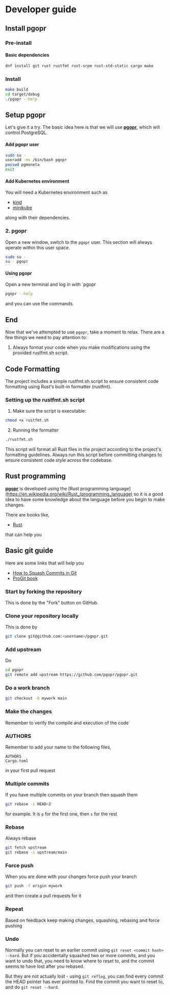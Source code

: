 # Developer guide

## Install pgopr

### Pre-install

#### Basic dependencies

``` sh
dnf install git rust rustfmt rust-srpm rust-std-static cargo make
```

### Install

``` sh
make build
cd target/debug
./pgopr --help
```

## Setup pgopr

Let's give it a try. The basic idea here is that we will use [**pgopr**](https://github.com/pgopr/pgopr), which will control PostgreSQL.

#### Add pgopr user

``` sh
sudo su -
useradd -ms /bin/bash pgopr
passwd pgmoneta
exit
```

#### Add Kubernetes environment

You will need a Kubernetes environment such as

* [kind](https://github.com/kubernetes-sigs/kind)
* [minikube](https://github.com/kubernetes/minikube/)

along with their dependencies.

### 2. pgopr

Open a new window, switch to the `pgopr` user. This section will always operate within this user space.

``` sh
sudo su -
su - pgopr
```

#### Using pgopr

Open a new terminal and log in with `pgopr

``` sh
pgopr --help
```

and you can use the commands.

## End

Now that we've attempted to use `pgopr`, take a moment to relax. There are a few things we need to pay attention to:

1. Always format your code when you make modifications using the provided rustfmt.sh script.

## Code Formatting

The project includes a simple rustfmt.sh script to ensure consistent code formatting using Rust's built-in formatter (rustfmt).

### Setting up the rustfmt.sh script

1. Make sure the script is executable:

```sh
chmod +x rustfmt.sh
```

2. Running the formatter
```sh
./rustfmt.sh
   ```

This script will format all Rust files in the project according to the project's formatting guidelines. Always run this script before committing changes to ensure consistent code style across the codebase.

## Rust programming

[**pgopr**](https://github.com/pgopr/pgopr) is developed using the [Rust programming language](https://en.wikipedia.org/wiki/Rust_(programming_language) so it is a good idea to have some knowledge about the language before you begin to make changes.

There are books like,

* [Rust](https://doc.rust-lang.org/book/)

that can help you

## Basic git guide

Here are some links that will help you

* [How to Squash Commits in Git](https://www.git-tower.com/learn/git/faq/git-squash)
* [ProGit book](https://github.com/progit/progit2/releases)

### Start by forking the repository

This is done by the "Fork" button on GitHub.

### Clone your repository locally

This is done by

```sh
git clone git@github.com:<username>/pgopr.git
```

### Add upstream

Do

```sh
cd pgopr
git remote add upstream https://github.com/pgopr/pgopr.git
```

### Do a work branch

```sh
git checkout -b mywork main
```

### Make the changes

Remember to verify the compile and execution of the code

### AUTHORS

Remember to add your name to the following files,

```
AUTHORS
Cargo.toml
```

in your first pull request

### Multiple commits

If you have multiple commits on your branch then squash them

``` sh
git rebase -i HEAD~2
```

for example. It is `p` for the first one, then `s` for the rest

### Rebase

Always rebase

``` sh
git fetch upstream
git rebase -i upstream/main
```

### Force push

When you are done with your changes force push your branch

``` sh
git push -f origin mywork
```

and then create a pull requests for it

### Repeat

Based on feedback keep making changes, squashing, rebasing and force pushing

### Undo

Normally you can reset to an earlier commit using `git reset <commit hash> --hard`.
But if you accidentally squashed two or more commits, and you want to undo that,
you need to know where to reset to, and the commit seems to have lost after you rebased.

But they are not actually lost - using `git reflog`, you can find every commit the HEAD pointer
has ever pointed to. Find the commit you want to reset to, and do `git reset --hard`.

